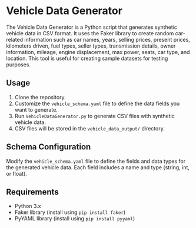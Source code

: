 
# Vehicle Data Generator

The Vehicle Data Generator is a Python script that generates synthetic vehicle data in CSV format. It uses the Faker library to create random car-related information such as car names, years, selling prices, present prices, kilometers driven, fuel types, seller types, transmission details, owner information, mileage, engine displacement, max power, seats, car type, and location. This tool is useful for creating sample datasets for testing purposes.

## Usage

1. Clone the repository.
2. Customize the `vehicle_schema.yaml` file to define the data fields you want to generate.
3. Run `VehicleDataGenerator.py` to generate CSV files with synthetic vehicle data.
4. CSV files will be stored in the `vehicle_data_output/` directory.

## Schema Configuration

Modify the `vehicle_schema.yaml` file to define the fields and data types for the generated vehicle data. Each field includes a name and type (string, int, or float).

## Requirements

- Python 3.x
- Faker library (install using `pip install faker`)
- PyYAML library (install using `pip install pyyaml`)
